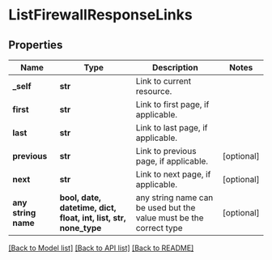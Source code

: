 # ListFirewallResponseLinks


## Properties
Name | Type | Description | Notes
------------ | ------------- | ------------- | -------------
**_self** | **str** | Link to current resource. | 
**first** | **str** | Link to first page, if applicable. | 
**last** | **str** | Link to last page, if applicable. | 
**previous** | **str** | Link to previous page, if applicable. | [optional] 
**next** | **str** | Link to next page, if applicable. | [optional] 
**any string name** | **bool, date, datetime, dict, float, int, list, str, none_type** | any string name can be used but the value must be the correct type | [optional]

[[Back to Model list]](../README.md#documentation-for-models) [[Back to API list]](../README.md#documentation-for-api-endpoints) [[Back to README]](../README.md)


